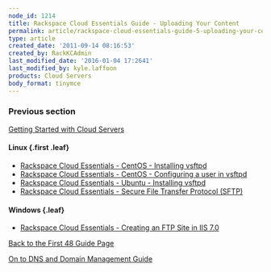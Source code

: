 ```yaml
---
node_id: 1214
title: Rackspace Cloud Essentials Guide - Uploading Your Content
permalink: article/rackspace-cloud-essentials-guide-5-uploading-your-content
type: article
created_date: '2011-09-14 08:16:53'
created_by: RackKCAdmin
last_modified_date: '2016-01-04 17:2641'
last_modified_by: kyle.laffoon
products: Cloud Servers
body_format: tinymce
---
```


### Previous section

[Getting Started with Cloud
Servers](https://www.rackspace.com/knowledge_center/article/getting-started-with-cloud-servers-0)

 

#### Linux {.first .leaf}

-   [Rackspace Cloud Essentials - CentOS - Installing
    vsftpd](http://www.rackspace.com/knowledge_center/index.php/CentOS_-_Installing_vsftpd)
-   [Rackspace Cloud Essentials - CentOS - Configuring a user in
    vsftpd](http://www.rackspace.com/knowledge_center/index.php/CentOS_-_Configuring_a_user_in_vsftpd)
-   [Rackspace Cloud Essentials - Ubuntu - Installing
    vsftpd](http://www.rackspace.com/knowledge_center/index.php/Ubuntu_-_Installing_vsftpd)
-   [Rackspace Cloud Essentials - Secure File Transfer Protocol
    (SFTP)](http://www.rackspace.com/knowledge_center/index.php/Secure_File_Transfer_Protocol_%28SFTP%29)

#### Windows {.leaf}

-   [Rackspace Cloud Essentials - Creating an FTP Site in IIS
    7.0](http://www.rackspace.com/knowledge_center/index.php/Creating_an_FTP_Site)

 

[Back to the First 48 Guide
Page](http://www.rackspace.com/knowledge_center/content/first48_servers)

[On to DNS and Domain Management
Guide](http://www.rackspace.com/knowledge_center/Servers_guide_6)

